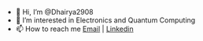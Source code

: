 - 👋 Hi, I’m @Dhairya2908
- 👀 I’m interested in Electronics and Quantum Computing
- 📫 How to reach me [Email](dhairyakabir1289@gmail.com) | [Linkedin](https://www.linkedin.com/in/dhairya-arora-843140199/)
<!---
Dhairya2908/Dhairya2908 is a ✨ special ✨ repository because its `README.md` (this file) appears on your GitHub profile.
You can click the Preview link to take a look at your changes.
--->
